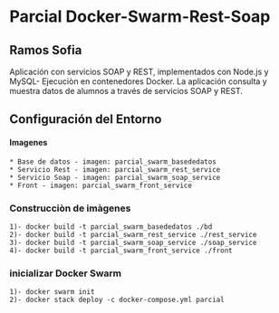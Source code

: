 # Parcial Docker-Swarm-Rest-Soap
## Ramos Sofia

Aplicación con servicios SOAP y REST, implementados con Node.js y MySQL- Ejecuciòn en contenedores Docker. La aplicación consulta y muestra datos de alumnos a través de servicios SOAP y REST.

## Configuración del Entorno

#### Imagenes
```
* Base de datos - imagen: parcial_swarm_basededatos
* Servicio Rest - imagen: parcial_swarm_rest_service
* Servicio Soap - imagen: parcial_swarm_soap_service 
* Front - imagen: parcial_swarm_front_service
```
### Construcciòn de imàgenes

	1)- docker build -t parcial_swarm_basededatos ./bd
 	2)- docker build -t parcial_swarm_rest_service ./rest_service
  	3)- docker build -t parcial_swarm_soap_service ./soap_service
   	4)- docker build -t parcial_swarm_front_service ./front

### inicializar Docker Swarm

	1)- docker swarm init
	2)- docker stack deploy -c docker-compose.yml parcial
